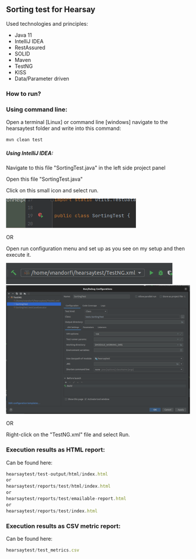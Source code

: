 ## Sorting test for Hearsay

Used technologies and principles:
* Java 11
* IntelliJ IDEA
* RestAssured
* SOLID
* Maven
* TestNG
* KISS
* Data/Parameter driven

### How to run?

### Using command line:

Open a terminal [Linux] or command line [windows] navigate to the hearsaytest folder and write into this command: 
```javascript
mvn clean test
```

##### Using IntelliJ IDEA:

Navigate to this file "SortingTest.java" in the left side project panel

Open this file "SortingTest.java"

Click on this small icon and select run.

![](readmefiles/images/Selection_006.png)

OR

Open run configuration menu and set up as you see on my setup and then execute it.

![](readmefiles/images/Selection_007.png)
![](readmefiles/images/Selection_008.png)

OR

Right-click on the "TestNG.xml" file and select Run.

### Execution results as HTML report:
Can be found here:
```javascript
hearsaytest/test-output/html/index.html
or
hearsaytest/reports/test/html/index.html
or
hearsaytest/reports/test/emailable-report.html
or
hearsaytest/reports/test/index.html
```

### Execution results as CSV metric report:
Can be found here:
```javascript
hearsaytest/test_metrics.csv
```

